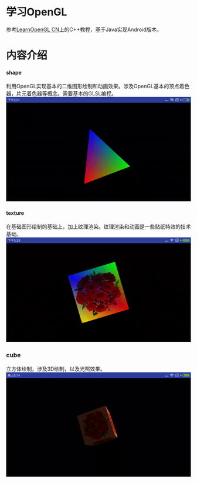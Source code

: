 # 学习OpenGL
参考[LearnOpenGL CN](https://learnopengl-cn.github.io/)上的C++教程，基于Java实现Android版本。

# 内容介绍
#### shape
利用OpenGL实现基本的二维图形绘制和动画效果。涉及OpenGL基本的顶点着色器，片元着色器等概念。需要基本的GLSL编程。
![colorful-triangle](docs/colorful_triangle.gif)

#### texture
在基础图形绘制的基础上，加上纹理渲染。纹理渲染和动画是一些贴纸特效的技术基础。
![texture-square](docs/texture_square.gif)

### cube
立方体绘制，涉及3D绘制，以及光照效果。
![cube](docs/cube.gif)